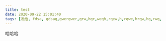 ```yaml
---
title: test
date: 2020-09-22 15:01:40
tags: [发给, fdsa, gdsag,gwergwer,grw,hgr,weqh,rqew,h,rqwe,hrqw,hg,rwq,hgrw,qh,rwq,hr,b,fd,bfds]
---
```

哈哈哈